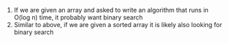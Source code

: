 1. If we are given an array and asked to write an algorithm that runs in O(log n) time, it probably want binary search
2. Similar to above, if we are given a sorted array it is likely also looking for binary search
